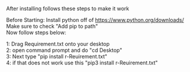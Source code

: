 After installing follows these steps to make it work

Before Starting:
Install python off of https://www.python.org/downloads/    
Make sure to check "Add pip to path"     
Now follow steps below:    

1: Drag Requirement.txt onto your desktop    
2: open command prompt and do "cd Desktop"    
3: Next type "pip install r-Reuirement.txt"    
4: if that does not work use this "pip3 install r-Reuirement.txt"

